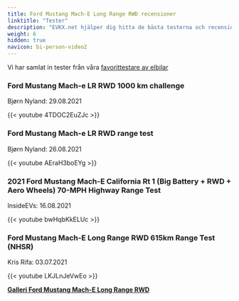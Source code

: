 ```yaml
---
title: Ford Mustang Mach-E Long Range RWD recensioner
linktitle: "Tester"
description: "EVKX.net hjälper dig hitta de bästa testerna och recensionerna av denna modell."
weight: 6
hidden: true
navicon: bi-person-video2
---
```

Vi har samlat in tester från våra [favorittestare av elbilar](../../../../../guides/evreviewers/)

<div class="container text-center shadow p-2 pe-4 mb-5 bg-body-tertiary rounded border">
<h3>Ford Mustang Mach-e LR RWD 1000 km challenge</h3>
<p>Bjørn Nyland: 29.08.2021</p>

{{< youtube 4TDOC2EuZJc >}}

</div>
<div class="container text-center shadow p-2 pe-4 mb-5 bg-body-tertiary rounded border">
<h3>Ford Mustang Mach-e LR RWD range test</h3>
<p>Bjørn Nyland: 26.08.2021</p>

{{< youtube AEraH3boEYg >}}

</div>
<div class="container text-center shadow p-2 pe-4 mb-5 bg-body-tertiary rounded border">
<h3>2021 Ford Mustang Mach-E California Rt 1 (Big Battery + RWD + Aero Wheels) 70-MPH Highway Range Test</h3>
<p>InsideEVs: 16.08.2021</p>

{{< youtube bwHqbKkELUc >}}

</div>
<div class="container text-center shadow p-2 pe-4 mb-5 bg-body-tertiary rounded border">
<h3>Ford Mustang Mach-E Long Range RWD 615km Range Test (NHSR)</h3>
<p>Kris Rifa: 03.07.2021</p>

{{< youtube LKJLnJeVwEo >}}

</div>
<div class="mt-3 mb-3">
<a href="../gallery/" class="text-decoration-none text-black">
<strong><i class="bi-arrow-left"></i>Galleri  </strong>
</a>
<a href="../" class="text-decoration-none text-black float-end">
<strong>Ford Mustang Mach-E Long Range RWD <i class="bi-arrow-right"></i></strong>
</a>
</div>
